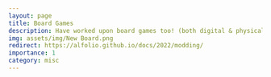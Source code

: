 ```yaml
---
layout: page
title: Board Games
description: Have worked upon board games too! (both digital & physical)
img: assets/img/New Board.png
redirect: https://alfolio.github.io/docs/2022/modding/
importance: 1
category: misc
---
```

